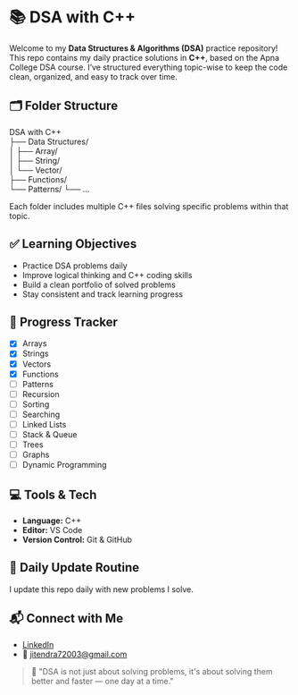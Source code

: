# 📚 DSA with C++ 

Welcome to my **Data Structures & Algorithms (DSA)** practice repository! This repo contains my daily practice solutions in **C++**, based on the Apna College DSA course. I’ve structured everything topic-wise to keep the code clean, organized, and easy to track over time.

## 🗂️ Folder Structure

DSA with C++  
├── Data Structures/  
│   ├── Array/  
│   ├── String/  
│   └── Vector/  
├── Functions/  
└── Patterns/ 
└── ...

Each folder includes multiple C++ files solving specific problems within that topic.

## ✅ Learning Objectives

- Practice DSA problems daily  
- Improve logical thinking and C++ coding skills  
- Build a clean portfolio of solved problems  
- Stay consistent and track learning progress

## 🚀 Progress Tracker

- [x] Arrays  
- [x] Strings  
- [x] Vectors  
- [x] Functions  
- [ ] Patterns  
- [ ] Recursion  
- [ ] Sorting  
- [ ] Searching  
- [ ] Linked Lists  
- [ ] Stack & Queue  
- [ ] Trees  
- [ ] Graphs  
- [ ] Dynamic Programming

## 💻 Tools & Tech

- **Language:** C++  
- **Editor:** VS Code  
- **Version Control:** Git & GitHub

## 📅 Daily Update Routine

I update this repo daily with new problems I solve.

## 📬 Connect with Me

- [LinkedIn](https://www.linkedin.com/in/jitendrachaudhary30)  
- 📧 jitendra72003@gmail.com

> 🧠 "DSA is not just about solving problems, it's about solving them better and faster — one day at a time."
